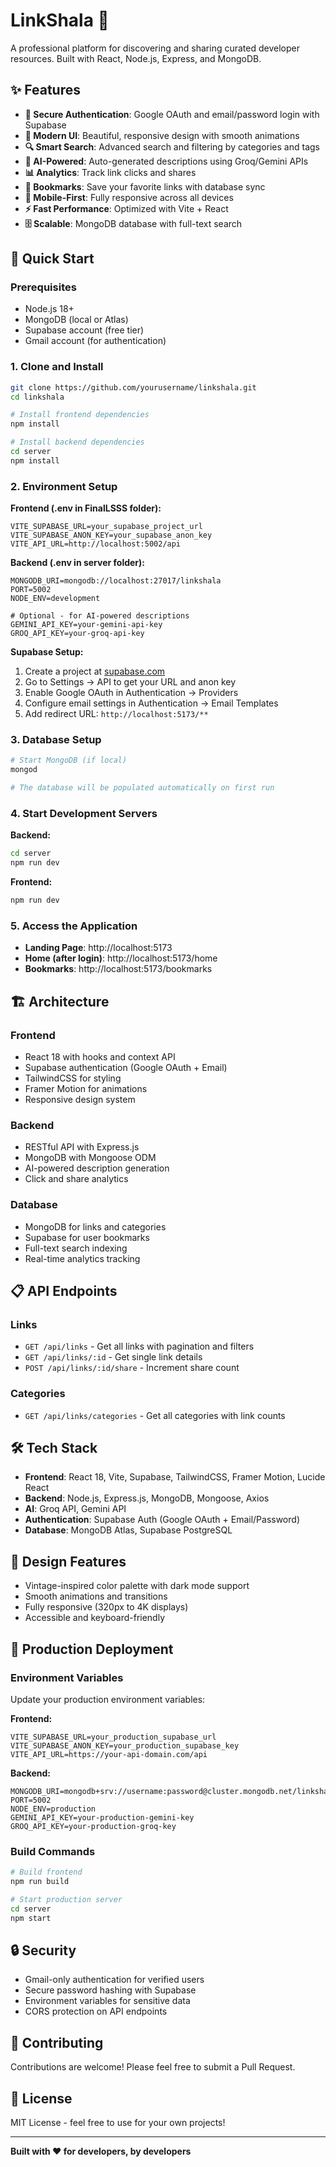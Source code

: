 # LinkShala 🚀

A professional platform for discovering and sharing curated developer resources. Built with React, Node.js, Express, and MongoDB.

## ✨ Features

- **🔐 Secure Authentication**: Google OAuth and email/password login with Supabase
- **🎨 Modern UI**: Beautiful, responsive design with smooth animations
- **🔍 Smart Search**: Advanced search and filtering by categories and tags
- **🤖 AI-Powered**: Auto-generated descriptions using Groq/Gemini APIs
- **📊 Analytics**: Track link clicks and shares
- **🔖 Bookmarks**: Save your favorite links with database sync
- **📱 Mobile-First**: Fully responsive across all devices
- **⚡ Fast Performance**: Optimized with Vite + React
- **🗄️ Scalable**: MongoDB database with full-text search

## 🚀 Quick Start

### Prerequisites
- Node.js 18+
- MongoDB (local or Atlas)
- Supabase account (free tier)
- Gmail account (for authentication) 

### 1. Clone and Install
```bash
git clone https://github.com/yourusername/linkshala.git
cd linkshala

# Install frontend dependencies
npm install

# Install backend dependencies
cd server
npm install
```

### 2. Environment Setup

**Frontend (.env in FinalLSSS folder):**
```env
VITE_SUPABASE_URL=your_supabase_project_url
VITE_SUPABASE_ANON_KEY=your_supabase_anon_key
VITE_API_URL=http://localhost:5002/api
```

**Backend (.env in server folder):**
```env
MONGODB_URI=mongodb://localhost:27017/linkshala
PORT=5002
NODE_ENV=development

# Optional - for AI-powered descriptions
GEMINI_API_KEY=your-gemini-api-key
GROQ_API_KEY=your-groq-api-key
```

**Supabase Setup:**
1. Create a project at [supabase.com](https://supabase.com)
2. Go to Settings → API to get your URL and anon key
3. Enable Google OAuth in Authentication → Providers
4. Configure email settings in Authentication → Email Templates
5. Add redirect URL: `http://localhost:5173/**`

### 3. Database Setup
```bash
# Start MongoDB (if local)
mongod

# The database will be populated automatically on first run
```

### 4. Start Development Servers

**Backend:**
```bash
cd server
npm run dev
```

**Frontend:**
```bash
npm run dev
```

### 5. Access the Application
- **Landing Page**: http://localhost:5173
- **Home (after login)**: http://localhost:5173/home
- **Bookmarks**: http://localhost:5173/bookmarks

## 🏗️ Architecture

### Frontend
- React 18 with hooks and context API
- Supabase authentication (Google OAuth + Email)
- TailwindCSS for styling
- Framer Motion for animations
- Responsive design system

### Backend
- RESTful API with Express.js
- MongoDB with Mongoose ODM
- AI-powered description generation
- Click and share analytics

### Database
- MongoDB for links and categories
- Supabase for user bookmarks
- Full-text search indexing
- Real-time analytics tracking

## 📋 API Endpoints

### Links
- `GET /api/links` - Get all links with pagination and filters
- `GET /api/links/:id` - Get single link details
- `POST /api/links/:id/share` - Increment share count

### Categories
- `GET /api/links/categories` - Get all categories with link counts



## 🛠 Tech Stack

- **Frontend**: React 18, Vite, Supabase, TailwindCSS, Framer Motion, Lucide React
- **Backend**: Node.js, Express.js, MongoDB, Mongoose, Axios
- **AI**: Groq API, Gemini API
- **Authentication**: Supabase Auth (Google OAuth + Email/Password)
- **Database**: MongoDB Atlas, Supabase PostgreSQL

## 🎨 Design Features

- Vintage-inspired color palette with dark mode support
- Smooth animations and transitions
- Fully responsive (320px to 4K displays)
- Accessible and keyboard-friendly

## 🚀 Production Deployment

### Environment Variables
Update your production environment variables:

**Frontend:**
```env
VITE_SUPABASE_URL=your_production_supabase_url
VITE_SUPABASE_ANON_KEY=your_production_supabase_key
VITE_API_URL=https://your-api-domain.com/api
```

**Backend:**
```env
MONGODB_URI=mongodb+srv://username:password@cluster.mongodb.net/linkshala
PORT=5002
NODE_ENV=production
GEMINI_API_KEY=your-production-gemini-key
GROQ_API_KEY=your-production-groq-key
```

### Build Commands
```bash
# Build frontend
npm run build

# Start production server
cd server
npm start
```

## 🔒 Security

- Gmail-only authentication for verified users
- Secure password hashing with Supabase
- Environment variables for sensitive data
- CORS protection on API endpoints

## 🤝 Contributing

Contributions are welcome! Please feel free to submit a Pull Request.

## 📄 License

MIT License - feel free to use for your own projects!

---

**Built with ❤️ for developers, by developers**
